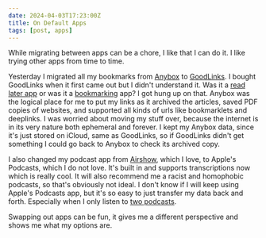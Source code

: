 ```yaml
---
date: 2024-04-03T17:23:00Z
title: On Default Apps
tags: [post, apps]
---
```


While migrating between apps can be a chore, I like that I can do it. I like trying other apps from time to time.

Yesterday I migrated all my bookmarks from [Anybox](https://anybox.app/) to [GoodLinks](https://goodlinks.app/). I bought GoodLinks when it first came out but I didn't understand it. Was it a [read later app](https://en.wikipedia.org/wiki/Instapaper) or was it a [bookmarking](https://en.wikipedia.org/wiki/Delicious_\(website\)) app? I got hung up on that. Anybox was the logical place for me to put my links as it archived the articles, saved PDF copies of websites, and supported all kinds of urls like bookmarklets and deeplinks. I was worried about moving my stuff over, because the internet is in its very nature both ephemeral and forever. I kept my Anybox data, since it's just stored on iCloud, same as GoodLinks, so if GoodLinks didn't get something I could go back to Anybox to check its archived copy.

I also changed my podcast app from [Airshow](https://airshow.fm/), which I love, to Apple's Podcasts, which I do not love. It's built in and supports transcriptions now which is really cool. It will also recommend me a racist and homophobic podcasts, so that's obviously not ideal. I don't know if I will keep using Apple's Podcasts app, but it's so easy to just transfer my data back and forth. Especially when I only listen to [two podcasts](https://melkat.blog/p/podroll).

Swapping out apps can be fun, it gives me a different perspective and shows me what my options are.
